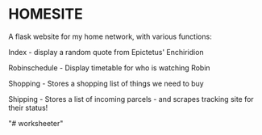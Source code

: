 # HOMESITE
A flask website for my home network, with various functions:

Index - display a random quote from Epictetus' Enchiridion

Robinschedule - Display timetable for who is watching Robin

Shopping - Stores a shopping list of things we need to buy

Shipping - Stores a list of incoming parcels - and scrapes tracking site for their status!


"# worksheeter" 
